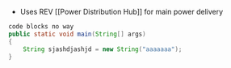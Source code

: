 - Uses REV [[Power Distribution Hub]] for main power delivery 
```java
code blocks no way
public static void main(String[] args)
{
	String sjashdjashjd = new String("aaaaaaa");
}
```